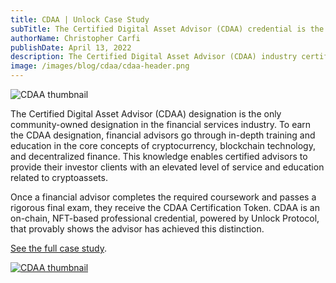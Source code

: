```yaml
---
title: CDAA | Unlock Case Study
subTitle: The Certified Digital Asset Advisor (CDAA) credential is the first on-chain certification in the financial services industry
authorName: Christopher Carfi
publishDate: April 13, 2022
description: The Certified Digital Asset Advisor (CDAA) industry certification is the first on-chain certification in the financial services industry. And it's powered by Unlock.
image: /images/blog/cdaa/cdaa-header.png
---
```


![CDAA thumbnail](/images/blog/cdaa/cdaa-thumbnail.png)

The Certified Digital Asset Advisor (CDAA) designation is the only community-owned designation in the financial services industry. To earn the CDAA designation, financial advisors go through in-depth training and education in the core concepts of cryptocurrency, blockchain technology, and decentralized finance. This knowledge enables certified advisors to provide their investor clients with an elevated level of service and education related to cryptoassets.

Once a financial advisor completes the required coursework and passes a rigorous final exam, they receive the CDAA Certification Token. CDAA is an on-chain, NFT-based professional credential, powered by Unlock Protocol, that provably shows the advisor has achieved this distinction. 

[See the full case study](https://19942922.fs1.hubspotusercontent-na1.net/hubfs/19942922/CDAA%20-%20Unlock%20Case%20Study.pdf).

[![CDAA thumbnail](/images/blog/cdaa/cdaa-thumbnail.png)](https://19942922.fs1.hubspotusercontent-na1.net/hubfs/19942922/CDAA%20-%20Unlock%20Case%20Study.pdf)
